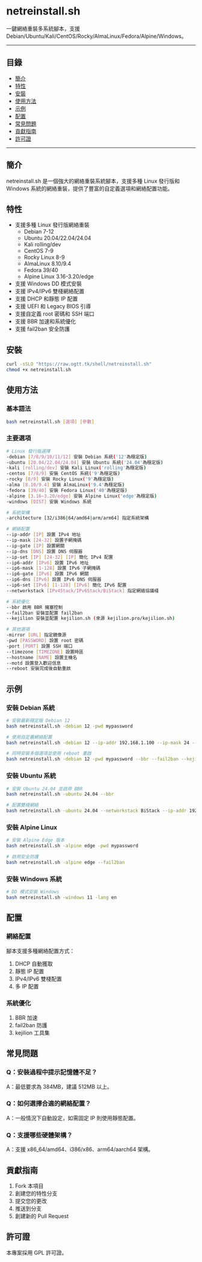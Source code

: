 # netreinstall.sh

一鍵網絡重裝多系統腳本，支援 Debian/Ubuntu/Kali/CentOS/Rocky/AlmaLinux/Fedora/Alpine/Windows。

---

## 目錄
- [簡介](#簡介)
- [特性](#特性)
- [安裝](#安裝)
- [使用方法](#使用方法)
- [示例](#示例)
- [配置](#配置)
- [常見問題](#常見問題)
- [貢獻指南](#貢獻指南)
- [許可證](#許可證)

---

## 簡介

netreinstall.sh 是一個強大的網絡重裝系統腳本，支援多種 Linux 發行版和 Windows 系統的網絡重裝，提供了豐富的自定義選項和網絡配置功能。

## 特性

- 支援多種 Linux 發行版網絡重裝
  - Debian 7-12
  - Ubuntu 20.04/22.04/24.04
  - Kali rolling/dev
  - CentOS 7-9
  - Rocky Linux 8-9
  - AlmaLinux 8.10/9.4
  - Fedora 39/40
  - Alpine Linux 3.16-3.20/edge
- 支援 Windows DD 模式安裝
- 支援 IPv4/IPv6 雙棧網絡配置
- 支援 DHCP 和靜態 IP 配置
- 支援 UEFI 和 Legacy BIOS 引導
- 支援自定義 root 密碼和 SSH 端口
- 支援 BBR 加速和系統優化
- 支援 fail2ban 安全防護

## 安裝

```bash
curl -sSLO "https://raw.ogtt.tk/shell/netreinstall.sh"
chmod +x netreinstall.sh
```

## 使用方法

### 基本語法

```bash
bash netreinstall.sh [選項] [參數]
```

### 主要選項

```bash
# Linux 發行版選擇
-debian [7/8/9/10/11/12] 安裝 Debian 系統('12'為穩定版)
-ubuntu [20.04/22.04/24.04] 安裝 Ubuntu 系統('24.04'為穩定版)
-kali [rolling/dev] 安裝 Kali Linux('rolling'為穩定版)
-centos [7/8/9] 安裝 CentOS 系統('9'為穩定版)
-rocky [8/9] 安裝 Rocky Linux('9'為穩定版)
-alma [8.10/9.4] 安裝 AlmaLinux('9.4'為穩定版)
-fedora [39/40] 安裝 Fedora Linux('40'為穩定版)
-alpine [3.16~3.20/edge] 安裝 Alpine Linux('edge'為穩定版)
-windows [DIST] 安裝 Windows 系統

# 系統架構
-architecture [32/i386|64/amd64|arm/arm64] 指定系統架構

# 網絡配置
--ip-addr [IP] 設置 IPv4 地址
--ip-mask [24-32] 設置子網掩碼
--ip-gate [IP] 設置網關
--ip-dns [DNS] 設置 DNS 伺服器
--ip-set [IP] [24-32] [IP] 簡化 IPv4 配置
--ip6-addr [IPv6] 設置 IPv6 地址
--ip6-mask [1-128] 設置 IPv6 子網掩碼
--ip6-gate [IPv6] 設置 IPv6 網關
--ip6-dns [IPv6] 設置 IPv6 DNS 伺服器
--ip6-set [IPv6] [1-128] [IPv6] 簡化 IPv6 配置
--networkstack [IPv4Stack/IPv6Stack/BiStack] 指定網絡協議棧

# 系統優化
--bbr 啟用 BBR 擁塞控制
--fail2ban 安裝並配置 fail2ban
--kejilion 安裝並配置 kejilion.sh (來源 kejilion.pro/kejilion.sh)

# 其他選項
-mirror [URL] 指定鏡像源
-pwd [PASSWORD] 設置 root 密碼
-port [PORT] 設置 SSH 端口
--timezone [TIMEZONE] 設置時區
--hostname [NAME] 設置主機名
--motd 設置登入歡迎信息
--reboot 安裝完成後自動重啟
```

## 示例

### 安裝 Debian 系統

```bash
# 安裝最新穩定版 Debian 12
bash netreinstall.sh -debian 12 -pwd mypassword

# 使用自定義網絡配置
bash netreinstall.sh -debian 12 --ip-addr 192.168.1.100 --ip-mask 24 --ip-gate 192.168.1.1 --ip-dns "1.1.1.1 8.8.8.8"

# 同時安裝多個選項並使用 reboot 重啟
bash netreinstall.sh -debian 12 -pwd mypassword --bbr --fail2ban --kejilion --ip-set 192.168.1.101 24 192.168.1.1 --ip6-set 2001:db8::101 64 2001:db8::1 --reboot
```

### 安裝 Ubuntu 系統

```bash
# 安裝 Ubuntu 24.04 並啟用 BBR
bash netreinstall.sh -ubuntu 24.04 --bbr

# 配置雙棧網絡
bash netreinstall.sh -ubuntu 24.04 --networkstack BiStack --ip-addr 192.168.1.100 --ip6-addr 2001:db8::100
```

### 安裝 Alpine Linux

```bash
# 安裝 Alpine Edge 版本
bash netreinstall.sh -alpine edge -pwd mypassword

# 啟用安全防護
bash netreinstall.sh -alpine edge --fail2ban
```

### 安裝 Windows 系統

```bash
# DD 模式安裝 Windows
bash netreinstall.sh -windows 11 -lang en
```

## 配置

### 網絡配置

腳本支援多種網絡配置方式：

1. DHCP 自動獲取
2. 靜態 IP 配置
3. IPv4/IPv6 雙棧配置
4. 多 IP 配置

### 系統優化

1. BBR 加速
2. fail2ban 防護
3. kejilion 工具集

## 常見問題

### Q：安裝過程中提示記憶體不足？
A：最低要求為 384MB，建議 512MB 以上。

### Q：如何選擇合適的網絡配置？
A：一般情況下自動設定，如需固定 IP 則使用靜態配置。

### Q：支援哪些硬體架構？
A：支援 x86_64/amd64、i386/x86、arm64/aarch64 架構。

## 貢獻指南

1. Fork 本項目
2. 創建您的特性分支
3. 提交您的更改
4. 推送到分支
5. 創建新的 Pull Request

## 許可證

本專案採用 GPL 許可證。